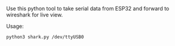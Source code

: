 Use this python tool to take serial data from ESP32 and forward to wireshark for live view.

Usage:

`python3 shark.py /dev/ttyUSB0`
